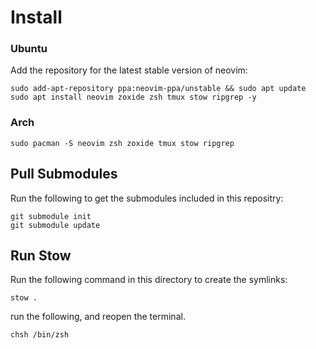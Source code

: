 # Install 
### Ubuntu
Add the repository for the latest stable version of neovim:

```
sudo add-apt-repository ppa:neovim-ppa/unstable && sudo apt update
sudo apt install neovim zoxide zsh tmux stow ripgrep -y
```
### Arch

```
sudo pacman -S neovim zsh zoxide tmux stow ripgrep
```
## Pull Submodules

Run the following to get the submodules included in this repositry:

```
git submodule init
git submodule update
```
## Run Stow
Run the following command in this directory to create the symlinks:

```
stow .
```
run the following, and reopen the terminal.
```
chsh /bin/zsh
```
